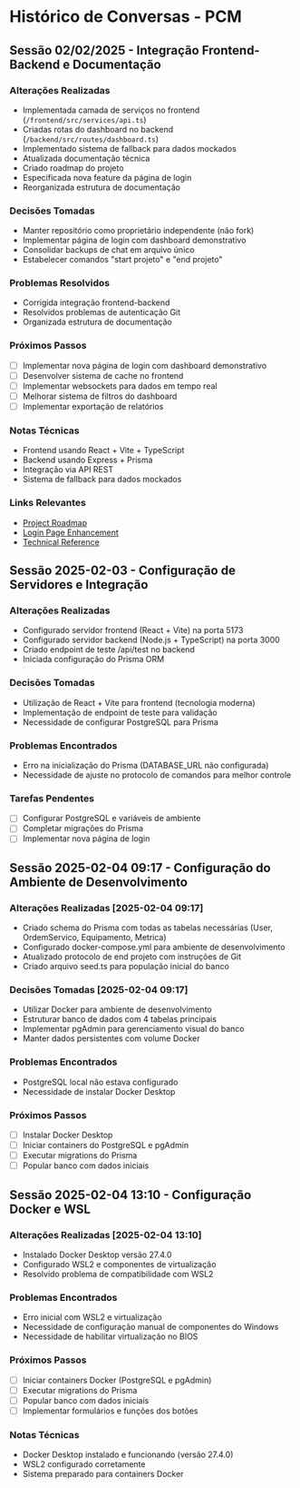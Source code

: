 # Histórico de Conversas - PCM

## Sessão 02/02/2025 - Integração Frontend-Backend e Documentação

### Alterações Realizadas
- Implementada camada de serviços no frontend (`/frontend/src/services/api.ts`)
- Criadas rotas do dashboard no backend (`/backend/src/routes/dashboard.ts`)
- Implementado sistema de fallback para dados mockados
- Atualizada documentação técnica
- Criado roadmap do projeto
- Especificada nova feature da página de login
- Reorganizada estrutura de documentação

### Decisões Tomadas
- Manter repositório como proprietário independente (não fork)
- Implementar página de login com dashboard demonstrativo
- Consolidar backups de chat em arquivo único
- Estabelecer comandos "start projeto" e "end projeto"

### Problemas Resolvidos
- Corrigida integração frontend-backend
- Resolvidos problemas de autenticação Git
- Organizada estrutura de documentação

### Próximos Passos
- [ ] Implementar nova página de login com dashboard demonstrativo
- [ ] Desenvolver sistema de cache no frontend
- [ ] Implementar websockets para dados em tempo real
- [ ] Melhorar sistema de filtros do dashboard
- [ ] Implementar exportação de relatórios

### Notas Técnicas
- Frontend usando React + Vite + TypeScript
- Backend usando Express + Prisma
- Integração via API REST
- Sistema de fallback para dados mockados

### Links Relevantes
- [Project Roadmap](./_docs/technical/project_roadmap.md)
- [Login Page Enhancement](./_docs/technical/login_page_enhancement.md)
- [Technical Reference](./_docs/technical_reference.md)

## Sessão 2025-02-03 - Configuração de Servidores e Integração

### Alterações Realizadas
- Configurado servidor frontend (React + Vite) na porta 5173
- Configurado servidor backend (Node.js + TypeScript) na porta 3000
- Criado endpoint de teste /api/test no backend
- Iniciada configuração do Prisma ORM

### Decisões Tomadas
- Utilização de React + Vite para frontend (tecnologia moderna)
- Implementação de endpoint de teste para validação
- Necessidade de configurar PostgreSQL para Prisma

### Problemas Encontrados
- Erro na inicialização do Prisma (DATABASE_URL não configurada)
- Necessidade de ajuste no protocolo de comandos para melhor controle

### Tarefas Pendentes
- [ ] Configurar PostgreSQL e variáveis de ambiente
- [ ] Completar migrações do Prisma
- [ ] Implementar nova página de login

## Sessão 2025-02-04 09:17 - Configuração do Ambiente de Desenvolvimento

### Alterações Realizadas [2025-02-04 09:17]
- Criado schema do Prisma com todas as tabelas necessárias (User, OrdemServico, Equipamento, Metrica)
- Configurado docker-compose.yml para ambiente de desenvolvimento
- Atualizado protocolo de end projeto com instruções de Git
- Criado arquivo seed.ts para população inicial do banco

### Decisões Tomadas [2025-02-04 09:17]
- Utilizar Docker para ambiente de desenvolvimento
- Estruturar banco de dados com 4 tabelas principais
- Implementar pgAdmin para gerenciamento visual do banco
- Manter dados persistentes com volume Docker

### Problemas Encontrados
- PostgreSQL local não estava configurado
- Necessidade de instalar Docker Desktop

### Próximos Passos
- [ ] Instalar Docker Desktop
- [ ] Iniciar containers do PostgreSQL e pgAdmin
- [ ] Executar migrations do Prisma
- [ ] Popular banco com dados iniciais

## Sessão 2025-02-04 13:10 - Configuração Docker e WSL

### Alterações Realizadas [2025-02-04 13:10]
- Instalado Docker Desktop versão 27.4.0
- Configurado WSL2 e componentes de virtualização
- Resolvido problema de compatibilidade com WSL2

### Problemas Encontrados
- Erro inicial com WSL2 e virtualização
- Necessidade de configuração manual de componentes do Windows
- Necessidade de habilitar virtualização no BIOS

### Próximos Passos
- [ ] Iniciar containers Docker (PostgreSQL e pgAdmin)
- [ ] Executar migrations do Prisma
- [ ] Popular banco com dados iniciais
- [ ] Implementar formulários e funções dos botões

### Notas Técnicas
- Docker Desktop instalado e funcionando (versão 27.4.0)
- WSL2 configurado corretamente
- Sistema preparado para containers Docker
